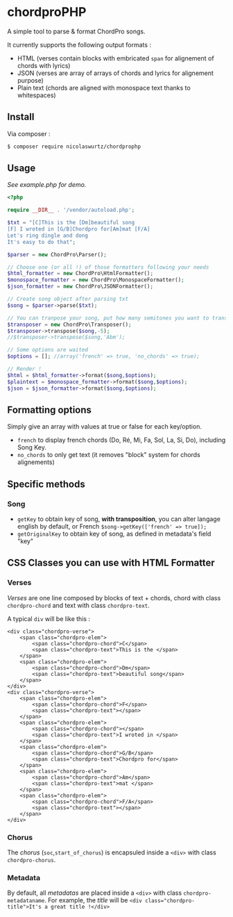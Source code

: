 # chordproPHP

A simple tool to parse & format ChordPro songs.

It currently supports the following output formats :
- HTML (verses contain blocks with embricated `span` for alignement of chords with lyrics)
- JSON (verses are array of arrays of chords and lyrics for alignement purpose)
- Plain text (chords are aligned with monospace text thanks to whitespaces)

## Install

Via composer :

``` bash
$ composer require nicolaswurtz/chordprophp
```

## Usage

_See example.php for demo._

``` php
<?php

require __DIR__ . '/vendor/autoload.php';

$txt = "[C]This is the [Dm]beautiful song
[F] I wroted in [G/B]Chordpro for[Am]mat [F/A]
Let's ring dingle and dong
It's easy to do that";

$parser = new ChordPro\Parser();

// Choose one (or all !) of those formatters following your needs
$html_formatter = new ChordPro\HtmlFormatter();
$monospace_formatter = new ChordPro\MonospaceFormatter();
$json_formatter = new ChordPro\JSONFormatter();

// Create song object after parsing txt
$song = $parser->parse($txt);

// You can tranpose your song, put how many semitones you want to transpose in second argument OR desired key (only if metadata "key" is defined)
$transposer = new ChordPro\Transposer();
$transposer->transpose($song,-5);
//$transposer->transpose($song,'Abm');

// Some options are waited
$options = []; //array('french' => true, 'no_chords' => true);

// Render !
$html = $html_formatter->format($song,$options);
$plaintext = $monospace_formatter->format($song,$options);
$json = $json_formatter->format($song,$options);
```

## Formatting options
Simply give an array with values at true or false for each key/option.
- `french` to display french chords (Do, Ré, Mi, Fa, Sol, La, Si, Do), including Song Key.
- `no_chords` to only get text (it removes "block" system for chords alignements)

## Specific methods

### Song
- `getKey` to obtain key of song, **with transposition**, you can alter langage english by default, or French ```$song->getKey(['french' => true]);```
- `getOriginalKey` to obtain key of song, as defined in metadata's field "key"

## CSS Classes you can use with **HTML** Formatter

### Verses
_Verses_ are one line composed by blocks of text + chords, chord with class `chordpro-chord` and text with class `chordpro-text`.

A typical `div` will be like this :
```
<div class="chordpro-verse">
    <span class="chordpro-elem">
        <span class="chordpro-chord">C</span>
        <span class="chordpro-text">This is the </span>
    </span>
    <span class="chordpro-elem">
        <span class="chordpro-chord">Dm</span>
        <span class="chordpro-text">beautiful song</span>
    </span>
</div>
<div class="chordpro-verse">
    <span class="chordpro-elem">
        <span class="chordpro-chord">F</span>
        <span class="chordpro-text"></span>
    </span>
    <span class="chordpro-elem">
        <span class="chordpro-chord"></span>
        <span class="chordpro-text">I wroted in </span>
    </span>
    <span class="chordpro-elem">
        <span class="chordpro-chord">G/B</span>
        <span class="chordpro-text">Chordpro for</span>
    </span>
    <span class="chordpro-elem">
        <span class="chordpro-chord">Am</span>
        <span class="chordpro-text">mat </span>
    </span>
    <span class="chordpro-elem">
        <span class="chordpro-chord">F/A</span>
        <span class="chordpro-text"></span>
    </span>
</div>
```

### Chorus
The _chorus_ (`soc`,`start_of_chorus`) is encapsuled inside a `<div>` with class `chordpro-chorus`.

### Metadata
By default, all _metadatas_ are placed inside a `<div>` with class `chordpro-metadataname`. For example, the _title_ will be
```<div class="chordpro-title">It's a great title !</div>```
